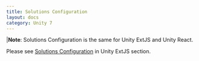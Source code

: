 ```yaml
---
title: Solutions Configuration
layout: docs
category: Unity 7
---
```

|**Note**: Solutions Configuration is the same for Unity ExtJS and Unity React. 

Please see [Solutions Configuration](../../unity-extjs/configuration/solutions-configuration) in Unity ExtJS section.


